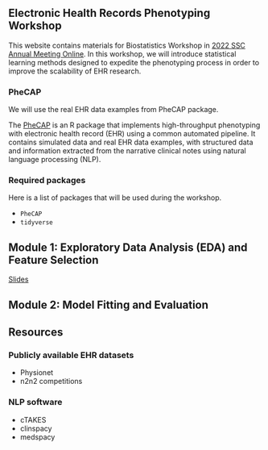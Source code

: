 ## Electronic Health Records Phenotyping Workshop

This website contains materials for Biostatistics Workshop in [2022 SSC Annual Meeting Online](https://ssc.ca/en/meetings/annual/2022-annual-meeting). In this workshop, we will introduce statistical learning methods designed to expedite the phenotyping process in order to improve the scalability of EHR research.  

### PheCAP

We will use the real EHR data examples from PheCAP package. 

The [PheCAP](https://celehs.github.io/PheCAP/) is an R package that implements high-throughput phenotyping with electronic health record (EHR) using a common automated pipeline.  It contains simulated data and real EHR data examples, with structured data and information extracted from the narrative clinical notes using natural language processing (NLP). 

### Required packages

Here is a list of packages that will be used during the workshop. 

- `PheCAP`
- `tidyverse`

## Module 1: Exploratory Data Analysis (EDA) and Feature Selection

<a href="./module1/slides/1_EDA/1_EDA.html" title="Module 1">Slides</a>


## Module 2: Model Fitting and Evaluation

## Resources

### Publicly available EHR datasets 

- Physionet
- n2n2 competitions

### NLP software

- cTAKES
- clinspacy
- medspacy






